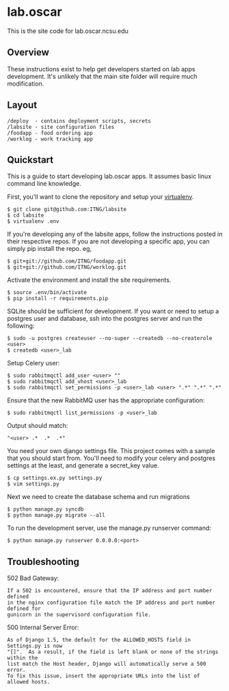 # lab.oscar #

This is the site code for lab.oscar.ncsu.edu


## Overview ##

These instructions exist to help get developers started on lab apps
development. It's unlikely that the main site folder will require much modification.

## Layout ##

    /deploy  - contains deployment scripts, secrets
    /labsite - site configuration files
    /foodapp - food ordering app
    /worklog - work tracking app


## Quickstart ##

This is a guide to start developing lab.oscar apps. It assumes basic linux command line knowledge.

First, you'll want to clone the repository and setup your
[virtualenv](http://www.virtualenv.org/en/latest/). 

    $ git clone git@github.com:ITNG/labsite
    $ cd labsite
    $ virtualenv .env
    
If you're developing any of the labsite apps, follow the instructions posted in their
respective repos. If you are not developing a specific app, you can simply
pip install the repo. eg,

    $ git+git://github.com/ITNG/foodapp.git
    $ git+git://github.com/ITNG/worklog.git

Activate the environment and install the site requirements. 

    $ source .env/bin/activate
    $ pip install -r requirements.pip

SQLite should be sufficient for development. If you want or need to setup a
postgres user and database, ssh into the postgres server and run the following:

    $ sudo -u postgres createuser --no-super --createdb --no-createrole <user>
    $ createdb <user>_lab

Setup Celery user:

    $ sudo rabbitmqctl add_user <user> ""
    $ sudo rabbitmqctl add_vhost <user>_lab
    $ sudo rabbitmqctl set_permissions -p <user>_lab <user> ".*" ".*" ".*"

Ensure that the new RabbitMQ user has the appropriate configuration:

    $ sudo rabbitmqctl list_permissions -p <user>_lab

Output should match:

    "<user>	.*	.*	.*"

You need your own django settings file.  This project comes with a sample that
you should start from.  You'll need to modify your celery and postgres settings
at the least, and generate a secret_key value.

    $ cp settings.ex.py settings.py
    $ vim settings.py

Next we need to create the database schema and run migrations

    $ python manage.py syncdb
    $ python manage.py migrate --all

To run the development server, use the manage.py runserver command:

    $ python manage.py runserver 0.0.0.0:<port>

## Troubleshooting ##

502 Bad Gateway:

    If a 502 is encountered, ensure that the IP address and port number defined
    in the nginx configuration file match the IP address and port number defined for
    gunicorn in the supervisord configuration file.

500 Internal Server Error:

    As of Django 1.5, the default for the ALLOWED_HOSTS field in Settings.py is now
    "[]".  As a result, if the field is left blank or none of the strings within the
    list match the Host header, Django will automatically serve a 500 error.
    To fix this issue, insert the appropriate URLs into the list of allowed hosts. 

